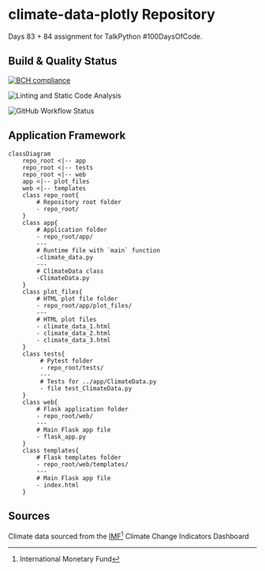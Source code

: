 # climate-data-plotly Repository

Days 83 + 84 assignment for TalkPython #100DaysOfCode.

## Build & Quality Status

[![BCH compliance](https://bettercodehub.com/edge/badge/timothyhull/climate-data-plotly?branch=main)](https://bettercodehub.com/results/timothyhull/climate-data-plotly)

![[Linting and Static Code Analysis](https://github.com/timothyhull/climate-data-plotly/actions/workflows/lint-files.yml)](https://img.shields.io/github/workflow/status/timothyhull/climate-data-plotly/Linting%20and%20Static%20Code%20Analysis?label=Linting%20and%20Static%20Code%20Analysis)

![[GitHub Workflow Status](https://github.com/timothyhull/climate-data-plotly/actions/workflows/pytest.yml)](https://img.shields.io/github/workflow/status/timothyhull/climate-data-plotly/pytest%20Testing?label=pytest)

## Application Framework

<!-- Application diagram -->
```mermaid
classDiagram
    repo_root <|-- app
    repo_root <|-- tests
    repo_root <|-- web
    app <|-- plot_files
    web <|-- templates
    class repo_root{
        # Repository root folder
        - repo_root/
    }
    class app{
        # Application folder
        - repo_root/app/
        ---
        # Runtime file with `main` function
        -climate_data.py
        ---
        # ClimateData class
        -ClimateData.py
    }
    class plot_files{
        # HTML plot file folder
        - repo_root/app/plot_files/
        ---
        # HTML plot files
        - climate_data_1.html
        - climate_data_2.html
        - climate_data_3.html
    }
    class tests{
         # Pytest folder
         - repo_root/tests/
         ---
         # Tests for ../app/ClimateData.py
         - file test_ClimateData.py
    }
    class web{
        # Flask application folder
        - repo_root/web/
        ---
        # Main Flask app file
        - flask_app.py
    }
    class templates{
        # Flask templates folder
        - repo_root/web/templates/
        ---
        # Main Flask app file
        - index.html
    }
```

## Sources

Climate data sourced from the [IMF[^1] Climate Change Indicators Dashboard](https://climatedata.imf.org "IMF Climate Change Indicators Dashboard")

[^1]: International Monetary Fund
